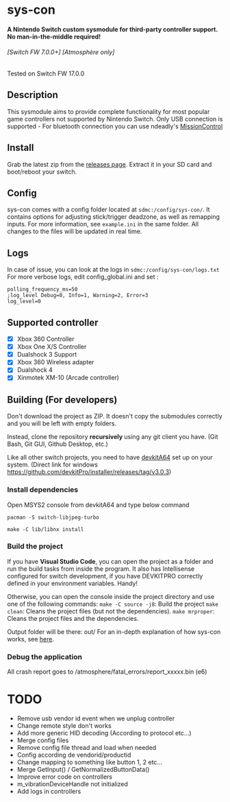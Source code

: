 # sys-con

#### A Nintendo Switch custom sysmodule for third-party controller support. No man-in-the-middle required! 
###### \[Switch FW 7.0.0+\] [Atmosphère only]
Tested on Switch FW 17.0.0

## Description
This sysmodule aims to provide complete functionality for most popular game controllers not supported by Nintendo Switch.
Only USB connection is supported - For bluetooth connection you can use ndeadly's [MissionControl](https://github.com/ndeadly/MissionControl)

## Install

Grab the latest zip from the [releases page](https://github.com/o0zz/sys-con/releases). Extract it in your SD card and boot/reboot your switch.

## Config

sys-con comes with a config folder located at `sdmc:/config/sys-con/`. It contains options for adjusting stick/trigger deadzone, as well as remapping inputs. For more information, see `example.ini` in the same folder. All changes to the files will be updated in real time.

## Logs

In case of issue, you can look at the logs in `sdmc:/config/sys-con/logs.txt`
For more verbose logs, edit config_global.ini and set :

```
polling_frequency_ms=50
;log_level Debug=0, Info=1, Warning=2, Error=3
log_level=0
```

## Supported controller
- [x] Xbox 360 Controller
- [x] Xbox One X/S Controller
- [x] Dualshock 3 Support
- [x] Xbox 360 Wireless adapter
- [x] Dualshock 4
- [x] Xinmotek XM-10 (Arcade controller)

## Building (For developers)

Don't download the project as ZIP. It doesn't copy the submodules correctly and you will be left with empty folders.

Instead, clone the repository **recursively** using any git client you have. (Git Bash, Git GUI, Github Desktop, etc.)

Like all other switch projects, you need to have [devkitA64](https://switchbrew.org/wiki/Setting_up_Development_Environment) set up on your system. (Direct link for windows https://github.com/devkitPro/installer/releases/tag/v3.0.3)

### Install dependencies
Open MSYS2 console from devkitA64 and type below command
```
pacman -S switch-libjpeg-turbo

make -C lib/libnx install
```

### Build the project
If you have **Visual Studio Code**, you can open the project as a folder and run the build tasks from inside the program. 
It also has Intellisense configured for switch development, if you have DEVKITPRO correctly defined in your environment variables. Handy!

Otherwise, you can open the console inside the project directory and use one of the following commands:
`make -C source -j8`: Build the project
`make clean`: Cleans the project files (but not the dependencies).
`make mrproper`: Cleans the project files and the dependencies.

Output folder will be there: out/
For an in-depth explanation of how sys-con works, see [here](source).


### Debug the application
All crash report goes to /atmosphere/fatal_errors/report_xxxxx.bin (e6)

# TODO
 - Remove usb vendor id event when we unplug controller
 - Change remote style don't works
 - Add more generic HID decoding (According to protocol etc...)
 - Merge config files
 - Remove config file thread and load when needed
 - Config according de vendorid/productid
 - Change mapping to something like button 1, 2 etc...
 - Merge  GetInput() / GetNormalizedButtonData() 
 - Improve error code on controllers
 - m_vibrationDeviceHandle not initialized
 - Add logs in controllers
